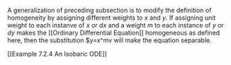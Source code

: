 A generalization of preceding subsection is to modify the definition of homogeneity by assigning different weights to $x$ and $y$. If assigning unit weight to each instanve of $x$ or $dx$ and a weight $m$ to each instance of $y$ or $dy$ makes the [[Ordinary Differential Equation]] homogeneous as defined here, then the substitution $y=x^mv will make the equation separable. 

[[Example 7.2.4 An Isobaric ODE]]